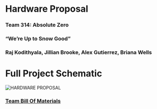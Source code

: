 # Hardware Proposal

### Team 314: Absolute Zero

### “We’re Up to Snow Good”

### Raj Kodithyala, Jillian Brooke, Alex Gutierrez, Briana Wells

# Full Project Schematic
![HARDWARE PROPOSAL](https://github.com/Abs0lute-Zer0/AbsoluteZero.github.io/assets/135275139/9449700c-8677-4f14-a756-101c4b9b46aa)

### [Team Bill Of Materials](https://docs.google.com/spreadsheets/d/1tEgSocMg7p1WsBFgXyOm4MPM_7w9kUdD/edit?usp=sharing&ouid=118237344388299811111&rtpof=true&sd=true) 
